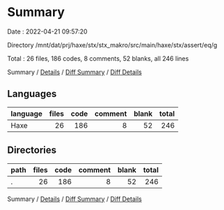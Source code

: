 # Summary

Date : 2022-04-21 09:57:20

Directory /mnt/dat/prj/haxe/stx/stx_makro/src/main/haxe/stx/assert/eq/g

Total : 26 files,  186 codes, 8 comments, 52 blanks, all 246 lines

Summary / [Details](details.md) / [Diff Summary](diff.md) / [Diff Details](diff-details.md)

## Languages
| language | files | code | comment | blank | total |
| :--- | ---: | ---: | ---: | ---: | ---: |
| Haxe | 26 | 186 | 8 | 52 | 246 |

## Directories
| path | files | code | comment | blank | total |
| :--- | ---: | ---: | ---: | ---: | ---: |
| . | 26 | 186 | 8 | 52 | 246 |

Summary / [Details](details.md) / [Diff Summary](diff.md) / [Diff Details](diff-details.md)